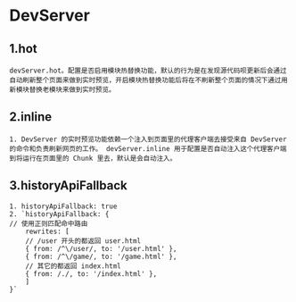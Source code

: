 # DevServer #

## 1.hot ##

    devServer.hot。配置是否启用模块热替换功能，默认的行为是在发现源代码呗更新后会通过自动刷新整个页面来做到实时预览，开启模块热替换功能后将在不刷新整个页面的情况下通过用新模块替换老模块来做到实时预览。

## 2.inline ##

    1. DevServer 的实时预览功能依赖一个注入到页面里的代理客户端去接受来自 DevServer 的命令和负责刷新网页的工作。 devServer.inline 用于配置是否自动注入这个代理客户端到将运行在页面里的 Chunk 里去，默认是会自动注入。

## 3.historyApiFallback ##

    1. historyApiFallback: true
    2. `historyApiFallback: {
    // 使用正则匹配命中路由
        rewrites: [
        // /user 开头的都返回 user.html
        { from: /^\/user/, to: '/user.html' },
        { from: /^\/game/, to: '/game.html' },
        // 其它的都返回 index.html
        { from: /./, to: '/index.html' },
        ]
    }`
